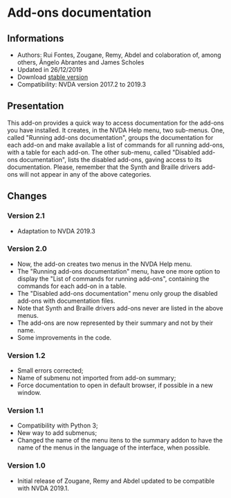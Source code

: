 
# Add-ons documentation #

## Informations ##
* Authors: Rui Fontes, Zougane, Remy, Abdel and colaboration of, among others, Ângelo Abrantes and James Scholes
* Updated in 26/12/2019
* Download [stable version][1]
* Compatibility: NVDA version 2017.2 to 2019.3

## Presentation ##
This add-on provides a quick way to access documentation for the add-ons you have installed.
It creates, in the NVDA Help menu, two  sub-menus.
One, called "Running add-ons documentation", groups the documentation for each add-on and make available  a list of commands for all running add-ons, with a table for each add-on.
The other sub-menu, called "Disabled add-ons documentation",  lists the disabled add-ons, gaving access to its documentation.
Please, remember that the Synth and Braille drivers add-ons will not appear in any of the above categories.

## Changes ##

### Version 2.1 ###
* Adaptation to NVDA 2019.3

### Version 2.0 ###
* Now, the add-on creates two menus in the NVDA Help menu.
* The "Running add-ons documentation" menu, have one more option to display the "List of commands for running add-ons", containing the commands for each add-on in a table.
* The "Disabled add-ons documentation" menu only group the disabled add-ons with documentation files.
* Note that Synth and Braille drivers add-ons never are listed in the above menus.
* The add-ons are now represented by their summary and not by their name.
* Some improvements in the code.

### Version 1.2 ###
* Small errors corrected;
* Name of submenu not imported from add-on summary;
* Force documentation to open in default browser, if possible in a new window.

### Version 1.1 ###
* Compatibility with Python 3;
* New way to add submenus;
* Changed the name of the menu itens to the summary addon to have the name of the menus in the language of the interface, when possible.

### Version 1.0 ###
* Initial release of Zougane, Remy and Abdel updated to be compatible with NVDA 2019.1.

[1]: https://github.com/ruifontes/addonsHelp/releases/download/2.1/addonsHelp-2.1.nvda-addon
